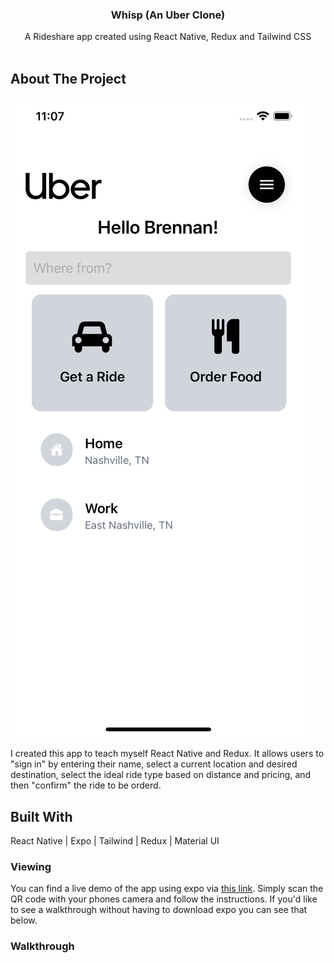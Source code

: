 
<p align="center">
  <h3 align="center">Whisp (An Uber Clone)</h3>

  <p align="center">
    A Rideshare app created using React Native, Redux and Tailwind CSS
    <br/>
    <br/>
  </p>
</p>



## About The Project

![alt text](assets/screenshots/Dashboard.png)


I created this app to teach myself React Native and Redux. It allows users to "sign in" by entering their name, select a current location and desired destination, select the ideal ride type based on distance and pricing, and then "confirm" the ride to be orderd.


## Built With

React Native | Expo | Tailwind | Redux | Material UI


### Viewing

You can find a live demo of the app using expo via [this link](https://expo.dev/@brennankapollock/whisp). Simply scan the QR code with your phones camera and follow the instructions. If you'd like to see a walkthrough without having to download expo you can see that below.

### Walkthrough




